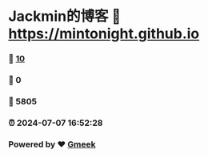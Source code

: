 # Jackmin的博客 :link: https://mintonight.github.io 
### :page_facing_up: [10](https://mintonight.github.io/tag.html) 
### :speech_balloon: 0 
### :hibiscus: 5805 
### :alarm_clock: 2024-07-07 16:52:28 
### Powered by :heart: [Gmeek](https://github.com/Meekdai/Gmeek)
